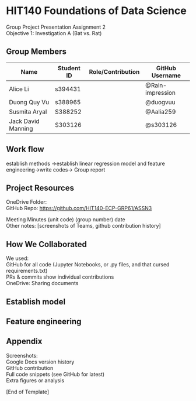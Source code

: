# HIT140 Foundations of Data Science
Group Project Presentation Assignment 2
<br />
Objective 1: Investigation A 
(Bat vs. Rat)


## Group Members
| Name | Student ID | Role/Contribution| GitHub Username|
|-|-|-|-|
|Alice Li |s394431| |@Rain-impression |
|Duong Quy Vu|s388965| |@duogvuu|
|Susmita Aryal|S388252||@Aalia259|
|Jack David Manning|S303126||@s303126|

## Work flow
establish methods ->establish linear regression model and feature engineering->write codes-> Group report
##  Project Resources
OneDrive Folder: 
<br />
GitHub Repo: https://github.com/HIT140-ECP-GRP61/ASSN3
<br />

Meeting Minutes (unit code) (group number) date
<br />
Other notes: [screenshots of Teams, github contribution history]


## How We Collaborated

We used:<br />
GitHub for all code (Jupyter Notebooks, or .py files, and that cursed requirements.txt)<br />
PRs & commits show individual contributions <br />
OneDrive: Sharing documents<br />

## Establish model
## Feature engineering



## Appendix
Screenshots:<br />
Google Docs version history <br />
GitHub contribution <br />
Full code snippets (see GitHub for latest)<br />
Extra figures or analysis<br />


[End of Template]<br />





